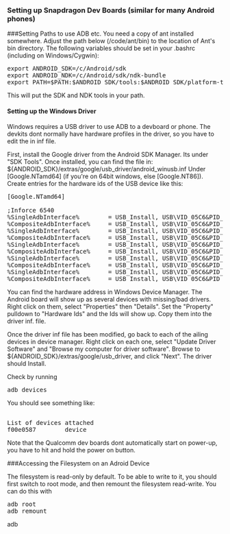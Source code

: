 ### Setting up Snapdragon Dev Boards (similar for many Android phones)

###Setting Paths to use ADB etc. 
You need a copy of ant installed somewhere. Adjust the path below (/code/ant/bin) to the location of Ant's bin directory. 
The following variables should be set in your .bashrc (including on Windows/Cygwin):

<pre>
export ANDROID_SDK=/c/Android/sdk
export ANDROID_NDK=/c/Android/sdk/ndk-bundle
export PATH=$PATH:$ANDROID_SDK/tools:$ANDROID_SDK/platform-tools:$ANDROID_NDK:/code/ant/bin
</pre>
This will put the SDK and NDK tools in your path. 

#### Setting up the Windows Driver
Windows requires a USB driver to use ADB to a devboard or phone. The devkits dont normally have hardware profiles in the driver, 
so you have to edit the in inf file. 

First, install the Google driver from the Android SDK Manager. Its under "SDK Tools". Once installed, you can find the file in:
${ANDROID_SDK}/extras/google/usb_driver/android_winusb.inf Under &#91;Google.NTamd64&#93; (if you're on 64bit windows, else &#91;Google.NT86&#93;).
Create entries for the hardware ids of the USB device like this:

<pre>
&#91;Google.NTamd64&#93;

;Inforce 6540
%SingleAdbInterface%        = USB_Install, USB\VID_05C6&PID_9025&MI_00
%CompositeAdbInterface%     = USB_Install, USB\VID_05C6&PID_9025&REV_????&MI_00
%SingleAdbInterface%        = USB_Install, USB\VID_05C6&PID_9025&MI_01
%CompositeAdbInterface%     = USB_Install, USB\VID_05C6&PID_9025&REV_????&MI_01
%SingleAdbInterface%        = USB_Install, USB\VID_05C6&PID_9025&MI_02
%CompositeAdbInterface%     = USB_Install, USB\VID_05C6&PID_9025&REV_????&MI_02
%SingleAdbInterface%        = USB_Install, USB\VID_05C6&PID_9025&MI_03
%CompositeAdbInterface%     = USB_Install, USB\VID_05C6&PID_9025&REV_????&MI_03
%SingleAdbInterface%        = USB_Install, USB\VID_05C6&PID_9025&MI_04
%CompositeAdbInterface%     = USB_Install, USB\VID_05C6&PID_9025&REV_????&MI_04
</pre>

You can find the hardware address in Windows Device Manager. The Android board will show up as several devices with missing/bad 
drivers. Right click on them, select "Properties" then "Details". Set the "Property" pulldown to "Hardware Ids" and the Ids 
will show up. Copy them into the driver inf. file.

Once the driver inf file has been modified, go back to each of the ailing devices in device manager. Right click on each one, 
select "Update Driver Software" and "Browse my computer for driver software". Browse to ${ANDROID_SDK}/extras/google/usb_driver,
and click "Next". The driver should Install. 

Check by running
<pre>
adb devices
</pre>

You should see something like:
<pre> 
List of devices attached
f00e0587        device
</pre>
Note that the Qualcomm dev boards dont automatically start on power-up, you have to hit and hold the power on button. 

###Accessing the Filesystem on an Adroid Device

The filesystem is read-only by default. To be able to write to it, you should first switch to root mode, and then remount the filesystem read-write. You can do this with
<pre>
adb root
adb remount
</pre>
adb 
